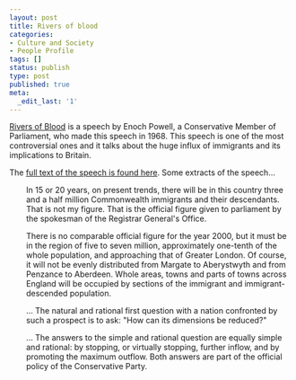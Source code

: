 ```yaml
---
layout: post
title: Rivers of blood
categories:
- Culture and Society
- People Profile
tags: []
status: publish
type: post
published: true
meta:
  _edit_last: '1'
---
```

<a href="http://en.wikipedia.org/wiki/Rivers_of_Blood_speech">Rivers of Blood</a> is a speech by Enoch Powell, a Conservative Member of Parliament, who made this speech in 1968. This speech is one of the most controversial ones and it talks about the huge influx of immigrants and its implications to Britain. 

The <a href="http://www.telegraph.co.uk/opinion/main.jhtml?xml=/opinion/2007/11/06/do0607.xml&amp;page=1">full text of the speech is found here</a>. Some extracts of the speech...
<p style="padding-left: 30px;">In 15 or 20 years, on present trends, there will be in this country three and a half million Commonwealth immigrants and their descendants. That is not my figure. That is the official figure given to parliament by the spokesman of the Registrar General's Office.</p>
<p style="padding-left: 30px;">There is no comparable official figure for the year 2000, but it must be in the region of five to seven million, approximately one-tenth of the whole population, and approaching that of Greater London. Of course, it will not be evenly distributed from Margate to Aberystwyth and from Penzance to Aberdeen. Whole areas, towns and parts of towns across England will be occupied by sections of the immigrant and immigrant-descended population.</p>
<p style="padding-left: 30px;">... The natural and rational first question with a nation confronted by such a prospect is to ask: "How can its dimensions be reduced?" </p>
<p style="padding-left: 30px;">... The answers to the simple and rational question are equally simple and rational: by stopping, or virtually stopping, further inflow, and by promoting the maximum outflow. Both answers are part of the official policy of the Conservative Party.</p>
